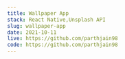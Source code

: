 ```yaml
---
title: Wallpaper App
stack: React Native,Unsplash API
slug: wallpaper-app
date: 2021-10-11
live: https://github.com/parthjain98
code: https://github.com/parthjain98
---
```

